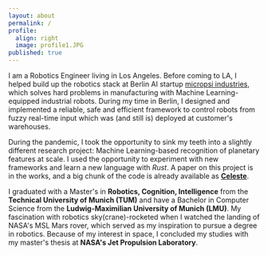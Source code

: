 ```yaml
---
layout: about
permalink: /
profile:
  align: right
  image: profile1.JPG
published: true
---
```


I am a Robotics Engineer living in Los Angeles. Before coming to LA, I helped build up the robotics stack at Berlin AI startup [micropsi industries](https://www.micropsi-industries.com/), which solves hard problems in manufacturing with Machine Learning-equipped industrial robots. During my time in Berlin, I designed and implemented a reliable, safe and efficient framework to control robots from fuzzy real-time input which was (and still is) deployed at customer's warehouses.

During the pandemic, I took the opportunity to sink my teeth into a slightly different research project: Machine Learning-based recognition of planetary features at scale. I used the opportunity to experiment with new frameworks and learn a new language with _Rust_. A paper on this project is in the works, and a big chunk of the code is already available as [__Celeste__](./projects/celeste).

I graduated with a Master's in __Robotics, Cognition, Intelligence__ from the __Technical University of Munich (TUM)__ and have a Bachelor in Computer Science from the __Ludwig-Maximilian University of Munich (LMU)__. My fascination with robotics sky(crane)-rocketed when I watched the landing of NASA's MSL Mars rover, which served as my inspiration to pursue a degree in robotics. Because of my interest in space, I concluded my studies with my master's thesis at __NASA's Jet Propulsion Laboratory__.
